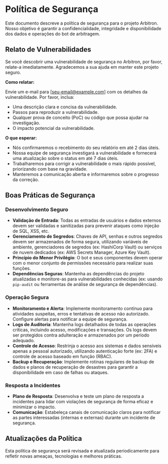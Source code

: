 # Política de Segurança

Este documento descreve a política de segurança para o projeto Arbitron. Nosso objetivo é garantir a confidencialidade, integridade e disponibilidade dos dados e operações do bot de arbitragem.

## Relato de Vulnerabilidades

Se você descobrir uma vulnerabilidade de segurança no Arbitron, por favor, relate-a imediatamente. Agradecemos a sua ajuda em manter este projeto seguro.

**Como relatar:**

Envie um e-mail para [seu-email@example.com] com os detalhes da vulnerabilidade. Por favor, inclua:

*   Uma descrição clara e concisa da vulnerabilidade.
*   Passos para reproduzir a vulnerabilidade.
*   Qualquer prova de conceito (PoC) ou código que possa ajudar na investigação.
*   O impacto potencial da vulnerabilidade.

**O que esperar:**

*   Nós confirmaremos o recebimento do seu relatório em até 2 dias úteis.
*   Nossa equipe de segurança investigará a vulnerabilidade e fornecerá uma atualização sobre o status em até 7 dias úteis.
*   Trabalharemos para corrigir a vulnerabilidade o mais rápido possível, priorizando com base na gravidade.
*   Manteremos a comunicação aberta e informaremos sobre o progresso da correção.

## Boas Práticas de Segurança

### Desenvolvimento Seguro

*   **Validação de Entrada**: Todas as entradas de usuários e dados externos devem ser validadas e sanitizadas para prevenir ataques como injeção de SQL, XSS, etc.
*   **Gerenciamento de Segredos**: Chaves de API, senhas e outros segredos devem ser armazenados de forma segura, utilizando variáveis de ambiente, gerenciadores de segredos (ex: HashiCorp Vault) ou serviços de nuvem dedicados (ex: AWS Secrets Manager, Azure Key Vault).
*   **Princípio do Menor Privilégio**: O bot e seus componentes devem operar com o menor conjunto de permissões necessário para realizar suas funções.
*   **Dependências Seguras**: Mantenha as dependências do projeto atualizadas e monitore-as para vulnerabilidades conhecidas (ex: usando `pip-audit` ou ferramentas de análise de segurança de dependências).

### Operação Segura

*   **Monitoramento e Alerta**: Implemente monitoramento contínuo para atividades suspeitas, erros e tentativas de acesso não autorizado. Configure alertas para notificar a equipe de segurança.
*   **Logs de Auditoria**: Mantenha logs detalhados de todas as operações críticas, incluindo acesso, modificações e transações. Os logs devem ser protegidos contra adulteração e armazenados por um período adequado.
*   **Controle de Acesso**: Restrinja o acesso aos sistemas e dados sensíveis apenas a pessoal autorizado, utilizando autenticação forte (ex: 2FA) e controle de acesso baseado em função (RBAC).
*   **Backup e Recuperação**: Implemente rotinas regulares de backup de dados e planos de recuperação de desastres para garantir a disponibilidade em caso de falhas ou ataques.

### Resposta a Incidentes

*   **Plano de Resposta**: Desenvolva e teste um plano de resposta a incidentes para lidar com violações de segurança de forma eficaz e minimizar o impacto.
*   **Comunicação**: Estabeleça canais de comunicação claros para notificar as partes interessadas (internas e externas) durante um incidente de segurança.

## Atualizações da Política

Esta política de segurança será revisada e atualizada periodicamente para refletir novas ameaças, tecnologias e melhores práticas.



